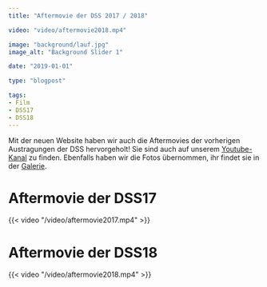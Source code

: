```yaml
---
title: "Aftermovie der DSS 2017 / 2018"

video: "video/aftermovie2018.mp4"

image: "background/lauf.jpg"
image_alt: "Background Slider 1"

date: "2019-01-01"

type: "blogpost"

tags:
- Film
- DSS17
- DSS18
---
```


Mit der neuen Website haben wir auch die Aftermovies der vorherigen Austragungen der DSS hervorgeholt! Sie sind auch auf unserem <a href="https://www.youtube.com/channel/UCfi5DPqo-Z8zKkDl2eU6zow" target="_blank">Youtube-Kanal</a> zu finden. Ebenfalls haben wir die Fotos übernommen, ihr findet sie in der [Galerie](/galerie).

# Aftermovie der DSS17

{{< video "/video/aftermovie2017.mp4" >}}

# Aftermovie der DSS18

{{< video "/video/aftermovie2018.mp4" >}}